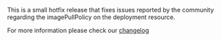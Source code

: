 This is a small hotfix release that fixes issues reported
by the community regarding the imagePullPolicy on the
deployment resource.

For more information please check our [changelog](https://github.com/passbolt/charts-passbolt/blob/0.4.4/CHANGELOG.md)
